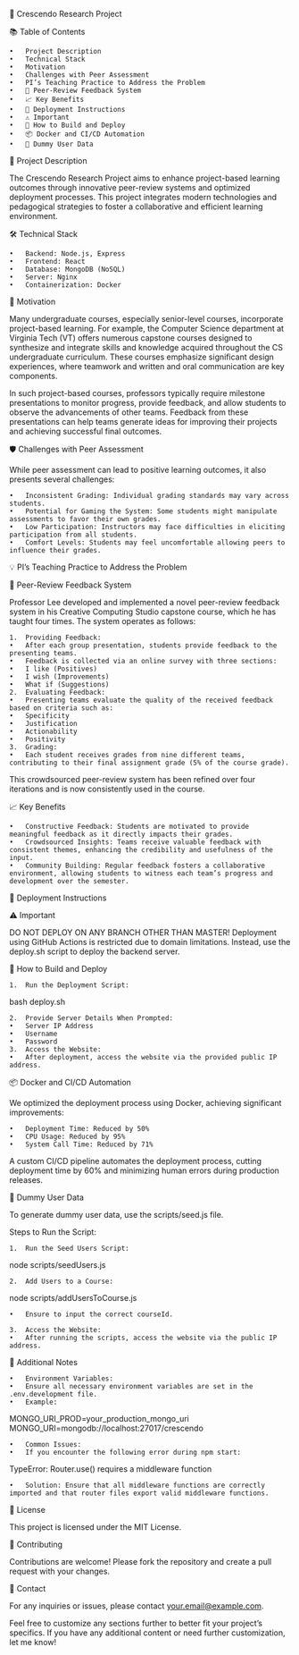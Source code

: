 🚀 Crescendo Research Project

📚 Table of Contents

	•	Project Description
	•	Technical Stack
	•	Motivation
	•	Challenges with Peer Assessment
	•	PI’s Teaching Practice to Address the Problem
	•	🌟 Peer-Review Feedback System
	•	📈 Key Benefits
	•	🚢 Deployment Instructions
	•	⚠️ Important
	•	🔧 How to Build and Deploy
	•	📦 Docker and CI/CD Automation
	•	👤 Dummy User Data

📄 Project Description

The Crescendo Research Project aims to enhance project-based learning outcomes through innovative peer-review systems and optimized deployment processes. This project integrates modern technologies and pedagogical strategies to foster a collaborative and efficient learning environment.

🛠️ Technical Stack

	•	Backend: Node.js, Express
	•	Frontend: React
	•	Database: MongoDB (NoSQL)
	•	Server: Nginx
	•	Containerization: Docker

🎯 Motivation

Many undergraduate courses, especially senior-level courses, incorporate project-based learning. For example, the Computer Science department at Virginia Tech (VT) offers numerous capstone courses designed to synthesize and integrate skills and knowledge acquired throughout the CS undergraduate curriculum. These courses emphasize significant design experiences, where teamwork and written and oral communication are key components.

In such project-based courses, professors typically require milestone presentations to monitor progress, provide feedback, and allow students to observe the advancements of other teams. Feedback from these presentations can help teams generate ideas for improving their projects and achieving successful final outcomes.

🛡️ Challenges with Peer Assessment

While peer assessment can lead to positive learning outcomes, it also presents several challenges:

	•	Inconsistent Grading: Individual grading standards may vary across students.
	•	Potential for Gaming the System: Some students might manipulate assessments to favor their own grades.
	•	Low Participation: Instructors may face difficulties in eliciting participation from all students.
	•	Comfort Levels: Students may feel uncomfortable allowing peers to influence their grades.

💡 PI’s Teaching Practice to Address the Problem

🌟 Peer-Review Feedback System

Professor Lee developed and implemented a novel peer-review feedback system in his Creative Computing Studio capstone course, which he has taught four times. The system operates as follows:

	1.	Providing Feedback:
	•	After each group presentation, students provide feedback to the presenting teams.
	•	Feedback is collected via an online survey with three sections:
	•	I like (Positives)
	•	I wish (Improvements)
	•	What if (Suggestions)
	2.	Evaluating Feedback:
	•	Presenting teams evaluate the quality of the received feedback based on criteria such as:
	•	Specificity
	•	Justification
	•	Actionability
	•	Positivity
	3.	Grading:
	•	Each student receives grades from nine different teams, contributing to their final assignment grade (5% of the course grade).

This crowdsourced peer-review system has been refined over four iterations and is now consistently used in the course.

📈 Key Benefits

	•	Constructive Feedback: Students are motivated to provide meaningful feedback as it directly impacts their grades.
	•	Crowdsourced Insights: Teams receive valuable feedback with consistent themes, enhancing the credibility and usefulness of the input.
	•	Community Building: Regular feedback fosters a collaborative environment, allowing students to witness each team’s progress and development over the semester.

🚢 Deployment Instructions

⚠️ Important

DO NOT DEPLOY ON ANY BRANCH OTHER THAN MASTER! Deployment using GitHub Actions is restricted due to domain limitations. Instead, use the deploy.sh script to deploy the backend server.

🔧 How to Build and Deploy

	1.	Run the Deployment Script:

bash deploy.sh


	2.	Provide Server Details When Prompted:
	•	Server IP Address
	•	Username
	•	Password
	3.	Access the Website:
	•	After deployment, access the website via the provided public IP address.

📦 Docker and CI/CD Automation

We optimized the deployment process using Docker, achieving significant improvements:

	•	Deployment Time: Reduced by 50%
	•	CPU Usage: Reduced by 95%
	•	System Call Time: Reduced by 71%

A custom CI/CD pipeline automates the deployment process, cutting deployment time by 60% and minimizing human errors during production releases.

👤 Dummy User Data

To generate dummy user data, use the scripts/seed.js file.

Steps to Run the Script:

	1.	Run the Seed Users Script:

node scripts/seedUsers.js


	2.	Add Users to a Course:

node scripts/addUsersToCourse.js

	•	Ensure to input the correct courseId.

	3.	Access the Website:
	•	After running the scripts, access the website via the public IP address.

📌 Additional Notes

	•	Environment Variables:
	•	Ensure all necessary environment variables are set in the .env.development file.
	•	Example:

MONGO_URI_PROD=your_production_mongo_uri
MONGO_URI=mongodb://localhost:27017/crescendo


	•	Common Issues:
	•	If you encounter the following error during npm start:

TypeError: Router.use() requires a middleware function

	•	Solution: Ensure that all middleware functions are correctly imported and that router files export valid middleware functions.

📝 License

This project is licensed under the MIT License.

🤝 Contributing

Contributions are welcome! Please fork the repository and create a pull request with your changes.

📧 Contact

For any inquiries or issues, please contact your.email@example.com.

Feel free to customize any sections further to better fit your project’s specifics. If you have any additional content or need further customization, let me know!
